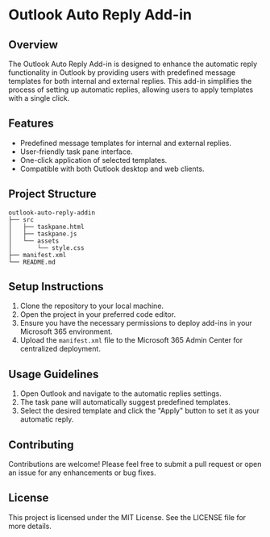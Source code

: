 # Outlook Auto Reply Add-in

## Overview
The Outlook Auto Reply Add-in is designed to enhance the automatic reply functionality in Outlook by providing users with predefined message templates for both internal and external replies. This add-in simplifies the process of setting up automatic replies, allowing users to apply templates with a single click.

## Features
- Predefined message templates for internal and external replies.
- User-friendly task pane interface.
- One-click application of selected templates.
- Compatible with both Outlook desktop and web clients.

## Project Structure
```
outlook-auto-reply-addin
├── src
│   ├── taskpane.html
│   ├── taskpane.js
│   └── assets
│       └── style.css
├── manifest.xml
└── README.md
```

## Setup Instructions
1. Clone the repository to your local machine.
2. Open the project in your preferred code editor.
3. Ensure you have the necessary permissions to deploy add-ins in your Microsoft 365 environment.
4. Upload the `manifest.xml` file to the Microsoft 365 Admin Center for centralized deployment.

## Usage Guidelines
1. Open Outlook and navigate to the automatic replies settings.
2. The task pane will automatically suggest predefined templates.
3. Select the desired template and click the "Apply" button to set it as your automatic reply.

## Contributing
Contributions are welcome! Please feel free to submit a pull request or open an issue for any enhancements or bug fixes.

## License
This project is licensed under the MIT License. See the LICENSE file for more details.